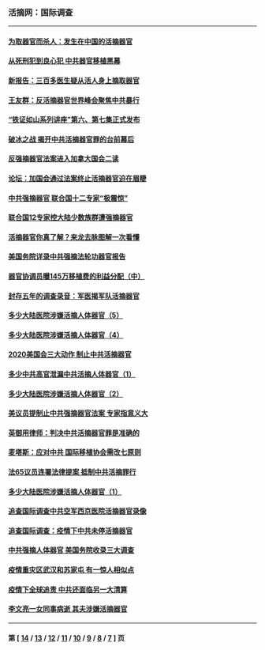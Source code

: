 ### 活摘网：国际调查
---
#### [为取器官而杀人：发生在中国的活摘器官](../../pages/nf5947/n13794731.md?08170430) 
#### [从死刑犯到良心犯 中共器官移植黑幕](../../pages/nf5947/n13764669.md?08170430) 
#### [新报告：三百多医生疑从活人身上摘取器官](../../pages/nf5947/n13703044.md?08170430) 
#### [王友群：反活摘器官世界峰会聚焦中共暴行](../../pages/nf5947/n13250738.md?08170430) 
#### [“铁证如山系列讲座”第六、第七集正式发布](../../pages/nf5947/n13106287.md?08170430) 
#### [破冰之战 揭开中共活摘器官罪的台前幕后](../../pages/nf5947/n13082457.md?08170430) 
#### [反强摘器官法案进入加拿大国会二读](../../pages/nf5947/n13033450.md?08170430) 
#### [论坛：加国会通过法案终止活摘器官迫在眉睫](../../pages/nf5947/n13029839.md?08170430) 
#### [中共强摘器官 联合国十二专家“极震惊”](../../pages/nf5947/n13024313.md?08170430) 
#### [联合国12专家控大陆少数族群遭强摘器官](../../pages/nf5947/n13023877.md?08170430) 
#### [活摘器官你真了解？来龙去脉图解一次看懂](../../pages/nf5947/n13013820.md?08170430) 
#### [美国务院详录中共强摘法轮功器官报告](../../pages/nf5947/n12944519.md?08170430) 
#### [器官协调员曝145万移植费的利益分配（中）](../../pages/nf5947/n12894547.md?08170430) 
#### [封存五年的调查录音：军医揭军队活摘器官](../../pages/nf5947/n12798692.md?08170430) 
#### [多少大陆医院涉嫌活摘人体器官（5）](../../pages/nf5947/n12768383.md?08170430) 
#### [多少大陆医院涉嫌活摘人体器官（4）](../../pages/nf5947/n12664434.md?08170430) 
#### [2020美国会三大动作 制止中共活摘器官](../../pages/nf5947/n12682004.md?08170430) 
#### [多少中共高官泄漏中共活摘人体器官（1）](../../pages/nf5947/n12671234.md?08170430) 
#### [多少大陆医院涉嫌活摘人体器官（2）](../../pages/nf5947/n12655589.md?08170430) 
#### [美议员提制止中共强摘器官法案 专家指意义大](../../pages/nf5947/n12630561.md?08170430) 
#### [英御用律师：判决中共活摘器官罪是准确的](../../pages/nf5947/n12580740.md?08170430) 
#### [麦塔斯：应对中共 国际移植协会需改七原则](../../pages/nf5947/n12514711.md?08170430) 
#### [法65议员连署法律提案 抵制中共活摘罪行](../../pages/nf5947/n12437047.md?08170430) 
#### [多少大陆医院涉嫌活摘人体器官（1）](../../pages/nf5947/n12414284.md?08170430) 
#### [追查国际调查中共空军西京医院活摘器官录像](../../pages/nf5947/n12348837.md?08170430) 
#### [追查国际调查：疫情下中共未停活摘器官](../../pages/nf5947/n12273415.md?08170430) 
#### [中共强摘人体器官 美国务院收录三大调查](../../pages/nf5947/n12181488.md?08170430) 
#### [疫情重灾区武汉和苏家屯 有一惊人相似点](../../pages/nf5947/n12150824.md?08170430) 
#### [疫情下全球追责 中共还面临另一大清算](../../pages/nf5947/n12070397.md?08170430) 
#### [李文亮一女同事病逝 其夫涉嫌活摘器官](../../pages/nf5947/n11957882.md?08170430) 

---
#### 第 [ [14](./14.md?08170430) / [13](./13.md?08170430) / [12](./12.md?08170430) / [11](./11.md?08170430) / [10](./10.md?08170430) / [9](./9.md?08170430) / [8](./8.md?08170430) / [7](./7.md?08170430) ] 页
